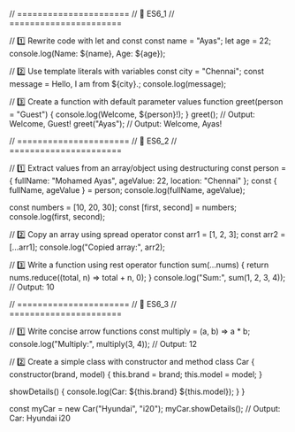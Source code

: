 // ======================
// 🌟 ES6_1
// ======================

// 1️⃣ Rewrite code with let and const
const name = "Ayas";
let age = 22;
console.log(Name: ${name}, Age: ${age});

// 2️⃣ Use template literals with variables
const city = "Chennai";
const message = Hello, I am from ${city}.;
console.log(message);

// 3️⃣ Create a function with default parameter values
function greet(person = "Guest") {
  console.log(Welcome, ${person}!);
}
greet();       // Output: Welcome, Guest!
greet("Ayas"); // Output: Welcome, Ayas!


// ======================
// 🌟 ES6_2
// ======================

// 1️⃣ Extract values from an array/object using destructuring
const person = { fullName: "Mohamed Ayas", ageValue: 22, location: "Chennai" };
const { fullName, ageValue } = person;
console.log(fullName, ageValue);

const numbers = [10, 20, 30];
const [first, second] = numbers;
console.log(first, second);

// 2️⃣ Copy an array using spread operator
const arr1 = [1, 2, 3];
const arr2 = [...arr1];
console.log("Copied array:", arr2);

// 3️⃣ Write a function using rest operator
function sum(...nums) {
  return nums.reduce((total, n) => total + n, 0);
}
console.log("Sum:", sum(1, 2, 3, 4)); // Output: 10


// ======================
// 🌟 ES6_3
// ======================

// 1️⃣ Write concise arrow functions
const multiply = (a, b) => a * b;
console.log("Multiply:", multiply(3, 4)); // Output: 12

// 2️⃣ Create a simple class with constructor and method
class Car {
  constructor(brand, model) {
    this.brand = brand;
    this.model = model;
  }

  showDetails() {
    console.log(Car: ${this.brand} ${this.model});
  }
}

const myCar = new Car("Hyundai", "i20");
myCar.showDetails(); // Output: Car: Hyundai i20
